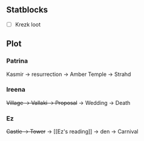 
## Statblocks 

- [ ] Krezk loot

## Plot

### Patrina

Kasmir -> resurrection -> Amber Temple -> Strahd

### Ireena

~~Village -> Vallaki -> Proposal~~ -> Wedding -> Death

### Ez

~~Castle -> Tower~~ -> [[Ez's reading]] -> den -> Carnival

